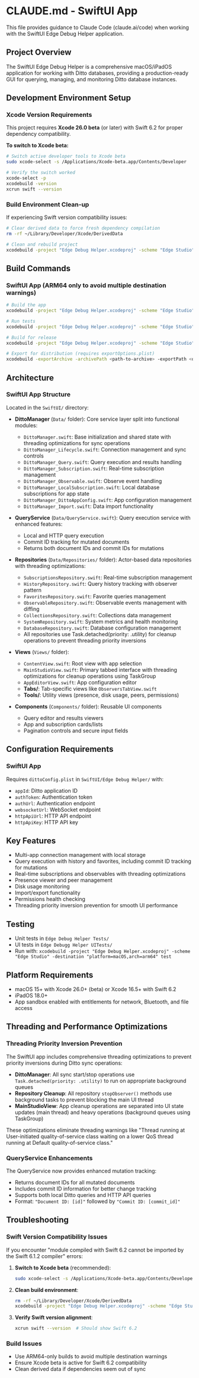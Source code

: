 # CLAUDE.md - SwiftUI App

This file provides guidance to Claude Code (claude.ai/code) when working with the SwiftUI Edge Debug Helper application.

## Project Overview

The SwiftUI Edge Debug Helper is a comprehensive macOS/iPadOS application for working with Ditto databases, providing a production-ready GUI for querying, managing, and monitoring Ditto database instances.

## Development Environment Setup

### Xcode Version Requirements
This project requires **Xcode 26.0 beta** (or later) with Swift 6.2 for proper dependency compatibility.

**To switch to Xcode beta:**
```bash
# Switch active developer tools to Xcode beta
sudo xcode-select -s /Applications/Xcode-beta.app/Contents/Developer

# Verify the switch worked
xcode-select -p
xcodebuild -version
xcrun swift --version
```

### Build Environment Clean-up
If experiencing Swift version compatibility issues:
```bash
# Clear derived data to force fresh dependency compilation
rm -rf ~/Library/Developer/Xcode/DerivedData

# Clean and rebuild project
xcodebuild -project "Edge Debug Helper.xcodeproj" -scheme "Edge Studio" clean
```

## Build Commands

### SwiftUI App (ARM64 only to avoid multiple destination warnings)
```bash
# Build the app
xcodebuild -project "Edge Debug Helper.xcodeproj" -scheme "Edge Studio" -configuration Debug -destination "platform=macOS,arch=arm64" build

# Run tests
xcodebuild -project "Edge Debug Helper.xcodeproj" -scheme "Edge Studio" -destination "platform=macOS,arch=arm64" test

# Build for release
xcodebuild -project "Edge Debug Helper.xcodeproj" -scheme "Edge Studio" -configuration Release -destination "platform=macOS,arch=arm64" archive

# Export for distribution (requires exportOptions.plist)
xcodebuild -exportArchive -archivePath <path-to-archive> -exportPath <output-path> -exportOptionsPlist exportOptions.plist
```

## Architecture

### SwiftUI App Structure
Located in the `SwiftUI/` directory:

- **DittoManager** (`Data/` folder): Core service layer split into functional modules:
  - `DittoManager.swift`: Base initialization and shared state with threading optimizations for sync operations
  - `DittoManager_Lifecycle.swift`: Connection management and sync controls
  - `DittoManager_Query.swift`: Query execution and results handling
  - `DittoManager_Subscription.swift`: Real-time subscription management
  - `DittoManager_Observable.swift`: Observe event handling
  - `DittoManager_LocalSubscription.swift`: Local database subscriptions for app state
  - `DittoManager_DittoAppConfig.swift`: App configuration management
  - `DittoManager_Import.swift`: Data import functionality

- **QueryService** (`Data/QueryService.swift`): Query execution service with enhanced features:
  - Local and HTTP query execution
  - Commit ID tracking for mutated documents
  - Returns both document IDs and commit IDs for mutations

- **Repositories** (`Data/Repositories/` folder): Actor-based data repositories with threading optimizations:
  - `SubscriptionsRepository.swift`: Real-time subscription management
  - `HistoryRepository.swift`: Query history tracking with observer pattern
  - `FavoritesRepository.swift`: Favorite queries management
  - `ObservableRepository.swift`: Observable events management with diffing
  - `CollectionsRepository.swift`: Collections data management
  - `SystemRepository.swift`: System metrics and health monitoring
  - `DatabaseRepository.swift`: Database configuration management
  - All repositories use Task.detached(priority: .utility) for cleanup operations to prevent threading priority inversions
  
- **Views** (`Views/` folder):
  - `ContentView.swift`: Root view with app selection
  - `MainStudioView.swift`: Primary tabbed interface with threading optimizations for cleanup operations using TaskGroup
  - `AppEditorView.swift`: App configuration editor
  - **Tabs/**: Tab-specific views like `ObserversTabView.swift`
  - **Tools/**: Utility views (presence, disk usage, peers, permissions)
  
- **Components** (`Components/` folder): Reusable UI components
  - Query editor and results viewers
  - App and subscription cards/lists
  - Pagination controls and secure input fields

## Configuration Requirements

### SwiftUI App
Requires `dittoConfig.plist` in `SwiftUI/Edge Debug Helper/` with:
- `appId`: Ditto application ID
- `authToken`: Authentication token
- `authUrl`: Authentication endpoint
- `websocketUrl`: WebSocket endpoint
- `httpApiUrl`: HTTP API endpoint
- `httpApiKey`: HTTP API key

## Key Features

- Multi-app connection management with local storage
- Query execution with history and favorites, including commit ID tracking for mutations
- Real-time subscriptions and observables with threading optimizations
- Presence viewer and peer management
- Disk usage monitoring
- Import/export functionality
- Permissions health checking
- Threading priority inversion prevention for smooth UI performance

## Testing

- Unit tests in `Edge Debug Helper Tests/`
- UI tests in `Edge Debugg Helper UITests/`
- Run with: `xcodebuild -project "Edge Debug Helper.xcodeproj" -scheme "Edge Studio" -destination "platform=macOS,arch=arm64" test`

## Platform Requirements

- macOS 15+ with Xcode 26.0+ (beta) or Xcode 16.5+ with Swift 6.2
- iPadOS 18.0+
- App sandbox enabled with entitlements for network, Bluetooth, and file access

## Threading and Performance Optimizations

### Threading Priority Inversion Prevention
The SwiftUI app includes comprehensive threading optimizations to prevent priority inversions during Ditto sync operations:

- **DittoManager**: All sync start/stop operations use `Task.detached(priority: .utility)` to run on appropriate background queues
- **Repository Cleanup**: All repository `stopObserver()` methods use background tasks to prevent blocking the main UI thread
- **MainStudioView**: App cleanup operations are separated into UI state updates (main thread) and heavy operations (background queues using TaskGroup)

These optimizations eliminate threading warnings like "Thread running at User-initiated quality-of-service class waiting on a lower QoS thread running at Default quality-of-service class."

### QueryService Enhancements
The QueryService now provides enhanced mutation tracking:
- Returns document IDs for all mutated documents
- Includes commit ID information for better change tracking
- Supports both local Ditto queries and HTTP API queries
- Format: `"Document ID: [id]"` followed by `"Commit ID: [commit_id]"`

## Troubleshooting

### Swift Version Compatibility Issues
If you encounter "module compiled with Swift 6.2 cannot be imported by the Swift 6.1.2 compiler" errors:

1. **Switch to Xcode beta** (recommended):
   ```bash
   sudo xcode-select -s /Applications/Xcode-beta.app/Contents/Developer
   ```

2. **Clean build environment**:
   ```bash
   rm -rf ~/Library/Developer/Xcode/DerivedData
   xcodebuild -project "Edge Debug Helper.xcodeproj" -scheme "Edge Studio" clean
   ```

3. **Verify Swift version alignment**:
   ```bash
   xcrun swift --version  # Should show Swift 6.2
   ```

### Build Issues
- Use ARM64-only builds to avoid multiple destination warnings
- Ensure Xcode beta is active for Swift 6.2 compatibility
- Clean derived data if dependencies seem out of sync
